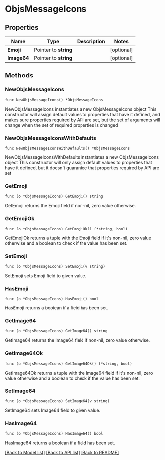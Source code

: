 # ObjsMessageIcons

## Properties

Name | Type | Description | Notes
------------ | ------------- | ------------- | -------------
**Emoji** | Pointer to **string** |  | [optional] 
**Image64** | Pointer to **string** |  | [optional] 

## Methods

### NewObjsMessageIcons

`func NewObjsMessageIcons() *ObjsMessageIcons`

NewObjsMessageIcons instantiates a new ObjsMessageIcons object
This constructor will assign default values to properties that have it defined,
and makes sure properties required by API are set, but the set of arguments
will change when the set of required properties is changed

### NewObjsMessageIconsWithDefaults

`func NewObjsMessageIconsWithDefaults() *ObjsMessageIcons`

NewObjsMessageIconsWithDefaults instantiates a new ObjsMessageIcons object
This constructor will only assign default values to properties that have it defined,
but it doesn't guarantee that properties required by API are set

### GetEmoji

`func (o *ObjsMessageIcons) GetEmoji() string`

GetEmoji returns the Emoji field if non-nil, zero value otherwise.

### GetEmojiOk

`func (o *ObjsMessageIcons) GetEmojiOk() (*string, bool)`

GetEmojiOk returns a tuple with the Emoji field if it's non-nil, zero value otherwise
and a boolean to check if the value has been set.

### SetEmoji

`func (o *ObjsMessageIcons) SetEmoji(v string)`

SetEmoji sets Emoji field to given value.

### HasEmoji

`func (o *ObjsMessageIcons) HasEmoji() bool`

HasEmoji returns a boolean if a field has been set.

### GetImage64

`func (o *ObjsMessageIcons) GetImage64() string`

GetImage64 returns the Image64 field if non-nil, zero value otherwise.

### GetImage64Ok

`func (o *ObjsMessageIcons) GetImage64Ok() (*string, bool)`

GetImage64Ok returns a tuple with the Image64 field if it's non-nil, zero value otherwise
and a boolean to check if the value has been set.

### SetImage64

`func (o *ObjsMessageIcons) SetImage64(v string)`

SetImage64 sets Image64 field to given value.

### HasImage64

`func (o *ObjsMessageIcons) HasImage64() bool`

HasImage64 returns a boolean if a field has been set.


[[Back to Model list]](../README.md#documentation-for-models) [[Back to API list]](../README.md#documentation-for-api-endpoints) [[Back to README]](../README.md)


